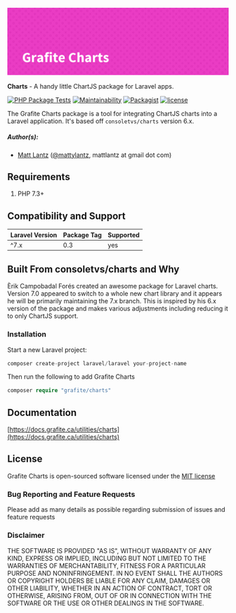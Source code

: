 ![Grafite Charts](GrafiteCharts-banner.png)

**Charts** - A handy little ChartJS package for Laravel apps.

[![PHP Package Tests](https://github.com/GrafiteInc/Charts/workflows/PHP%20Package%20Tests/badge.svg)](https://github.com/GrafiteInc/Charts/workflows/PHP%20Package%20Tests/badge.svg)
[![Maintainability](https://api.codeclimate.com/v1/badges/1f78223f1c3e16b59229/maintainability)](https://codeclimate.com/github/GrafiteInc/Charts/maintainability)
[![Packagist](https://img.shields.io/packagist/dt/grafite/charts.svg)](https://packagist.org/packages/grafite/charts)
[![license](https://img.shields.io/github/license/mashape/apistatus.svg)](https://packagist.org/packages/grafite/charts)

The Grafite Charts package is a tool for integrating ChartJS charts into a Laravel application. It's based off `consoletvs/charts` version 6.x.

##### Author(s):
* [Matt Lantz](https://github.com/mlantz) ([@mattylantz](http://twitter.com/mattylantz), mattlantz at gmail dot com)

## Requirements

1. PHP 7.3+

## Compatibility and Support

| Laravel Version | Package Tag | Supported |
|-----------------|-------------|-----------|
| ^7.x | 0.3 | yes |

## Built From consoletvs/charts and Why

Èrik Campobadal Forés created an awesome package for Laravel charts. Version 7.0 appeared to switch to a whole new chart library and it appears he will be primarily maintaining the 7.x branch. This is inspired by his 6.x version of the package and makes various adjustments including reducing it to only ChartJS support.

### Installation

Start a new Laravel project:
```php
composer create-project laravel/laravel your-project-name
```

Then run the following to add Grafite Charts
```php
composer require "grafite/charts"
```

## Documentation

[https://docs.grafite.ca/utilities/charts](https://docs.grafite.ca/utilities/charts)

## License
Grafite Charts is open-sourced software licensed under the [MIT license](http://opensource.org/licenses/MIT)

### Bug Reporting and Feature Requests
Please add as many details as possible regarding submission of issues and feature requests

### Disclaimer
THE SOFTWARE IS PROVIDED "AS IS", WITHOUT WARRANTY OF ANY KIND, EXPRESS OR IMPLIED, INCLUDING BUT NOT LIMITED TO THE WARRANTIES OF MERCHANTABILITY, FITNESS FOR A PARTICULAR PURPOSE AND NONINFRINGEMENT. IN NO EVENT SHALL THE AUTHORS OR COPYRIGHT HOLDERS BE LIABLE FOR ANY CLAIM, DAMAGES OR OTHER LIABILITY, WHETHER IN AN ACTION OF CONTRACT, TORT OR OTHERWISE, ARISING FROM, OUT OF OR IN CONNECTION WITH THE SOFTWARE OR THE USE OR OTHER DEALINGS IN THE SOFTWARE.
